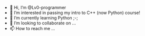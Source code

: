 - 👋 Hi, I’m @Lv0-programmer
- 👀 I’m interested in passing my intro to C++ (now Python) course!
- 🌱 I’m currently learning Python ;-;
- 💞️ I’m looking to collaborate on ...
- 📫 How to reach me ...

<!---
Lv0-programmer/Lv0-programmer is a ✨ special ✨ repository because its `README.md` (this file) appears on your GitHub profile.
You can click the Preview link to take a look at your changes.
--->

